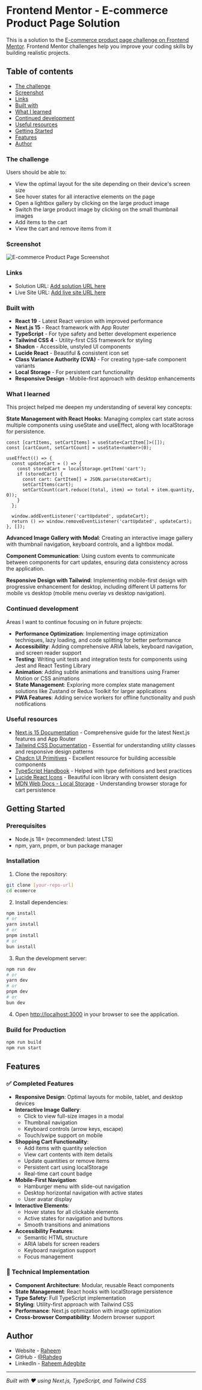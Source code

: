 # Frontend Mentor - E-commerce Product Page Solution

This is a solution to the [E-commerce product page challenge on Frontend Mentor](https://www.frontendmentor.io/challenges/ecommerce-product-page-UPsZ9MJp6). Frontend Mentor challenges help you improve your coding skills by building realistic projects.

## Table of contents

  - [The challenge](#the-challenge)
  - [Screenshot](#screenshot)
  - [Links](#links)
  - [Built with](#built-with)
  - [What I learned](#what-i-learned)
  - [Continued development](#continued-development)
  - [Useful resources](#useful-resources)
- [Getting Started](#getting-started)
- [Features](#features)
- [Author](#author)


### The challenge

Users should be able to:

- View the optimal layout for the site depending on their device's screen size
- See hover states for all interactive elements on the page
- Open a lightbox gallery by clicking on the large product image
- Switch the large product image by clicking on the small thumbnail images
- Add items to the cart
- View the cart and remove items from it

### Screenshot

![E-commerce Product Page Screenshot](/public/screenshot.png)


### Links

- Solution URL: [Add solution URL here](https://github.com/Rahdeg/alt-commmerce)
- Live Site URL: [Add live site URL here](https://alt-commmerce.vercel.app/)



### Built with

- **React 19** - Latest React version with improved performance
- **Next.js 15** - React framework with App Router
- **TypeScript** - For type safety and better development experience
- **Tailwind CSS 4** - Utility-first CSS framework for styling
- **Shadcn** - Accessible, unstyled UI components
- **Lucide React** - Beautiful & consistent icon set
- **Class Variance Authority (CVA)** - For creating type-safe component variants
- **Local Storage** - For persistent cart functionality
- **Responsive Design** - Mobile-first approach with desktop enhancements

### What I learned

This project helped me deepen my understanding of several key concepts:

**State Management with React Hooks**: Managing complex cart state across multiple components using useState and useEffect, along with localStorage for persistence.

```tsx
const [cartItems, setCartItems] = useState<CartItem[]>([]);
const [cartCount, setCartCount] = useState<number>(0);

useEffect(() => {
  const updateCart = () => {
    const storedCart = localStorage.getItem('cart');
    if (storedCart) {
      const cart: CartItem[] = JSON.parse(storedCart);
      setCartItems(cart);
      setCartCount(cart.reduce((total, item) => total + item.quantity, 0));
    }
  };
  
  window.addEventListener('cartUpdated', updateCart);
  return () => window.removeEventListener('cartUpdated', updateCart);
}, []);
```

**Advanced Image Gallery with Modal**: Creating an interactive image gallery with thumbnail navigation, keyboard controls, and a lightbox modal.

**Component Communication**: Using custom events to communicate between components for cart updates, ensuring data consistency across the application.

**Responsive Design with Tailwind**: Implementing mobile-first design with progressive enhancement for desktop, including different UI patterns for mobile vs desktop (mobile menu overlay vs desktop navigation).

### Continued development

Areas I want to continue focusing on in future projects:

- **Performance Optimization**: Implementing image optimization techniques, lazy loading, and code splitting for better performance
- **Accessibility**: Adding comprehensive ARIA labels, keyboard navigation, and screen reader support
- **Testing**: Writing unit tests and integration tests for components using Jest and React Testing Library
- **Animation**: Adding subtle animations and transitions using Framer Motion or CSS animations
- **State Management**: Exploring more complex state management solutions like Zustand or Redux Toolkit for larger applications
- **PWA Features**: Adding service workers for offline functionality and push notifications

### Useful resources

- [Next.js 15 Documentation](https://nextjs.org/docs) - Comprehensive guide for the latest Next.js features and App Router
- [Tailwind CSS Documentation](https://tailwindcss.com/docs) - Essential for understanding utility classes and responsive design patterns
- [Chadcn UI Primitives](https://ui.shadcn.com/) - Excellent resource for building accessible components
- [TypeScript Handbook](https://www.typescriptlang.org/docs) - Helped with type definitions and best practices
- [Lucide React Icons](https://lucide.dev) - Beautiful icon library with consistent design
- [MDN Web Docs - Local Storage](https://developer.mozilla.org/en-US/docs/Web/API/Window/localStorage) - Understanding browser storage for cart persistence

## Getting Started

### Prerequisites

- Node.js 18+ (recommended: latest LTS)
- npm, yarn, pnpm, or bun package manager

### Installation

1. Clone the repository:
```bash
git clone [your-repo-url]
cd ecomerce
```

2. Install dependencies:
```bash
npm install
# or
yarn install
# or
pnpm install
# or
bun install
```

3. Run the development server:
```bash
npm run dev
# or
yarn dev
# or
pnpm dev
# or
bun dev
```

4. Open [http://localhost:3000](http://localhost:3000) in your browser to see the application.

### Build for Production

```bash
npm run build
npm run start
```

## Features

### ✅ Completed Features

- **Responsive Design**: Optimal layouts for mobile, tablet, and desktop devices
- **Interactive Image Gallery**: 
  - Click to view full-size images in a modal
  - Thumbnail navigation
  - Keyboard controls (arrow keys, escape)
  - Touch/swipe support on mobile
- **Shopping Cart Functionality**:
  - Add items with quantity selection
  - View cart contents with item details
  - Update quantities or remove items
  - Persistent cart using localStorage
  - Real-time cart count badge
- **Mobile-First Navigation**:
  - Hamburger menu with slide-out navigation
  - Desktop horizontal navigation with active states
  - User avatar display
- **Interactive Elements**:
  - Hover states for all clickable elements
  - Active states for navigation and buttons
  - Smooth transitions and animations
- **Accessibility Features**:
  - Semantic HTML structure
  - ARIA labels for screen readers
  - Keyboard navigation support
  - Focus management

### 🚀 Technical Implementation

- **Component Architecture**: Modular, reusable React components
- **State Management**: React hooks with localStorage persistence
- **Type Safety**: Full TypeScript implementation
- **Styling**: Utility-first approach with Tailwind CSS
- **Performance**: Next.js optimization with image optimization
- **Cross-browser Compatibility**: Modern browser support

## Author

- Website - [Raheem](https://raheem-dev.vercel.app/)
- GitHub - [@Rahdeg](https://github.com/Rahdeg)
- LinkedIn - [Raheem Adegbite](https://www.linkedin.com/in/raheemadegbite/)

---

*Built with ❤️ using Next.js, TypeScript, and Tailwind CSS*
